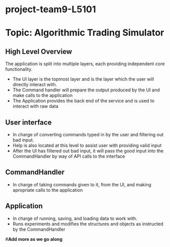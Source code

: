 # project-team9-L5101
# Topic: Algorithmic Trading Simulator

## High Level Overview

The application is split into multiple layers, each providing independent core functionality.
* The UI layer is the topmost layer and is the layer which the user will directly interact with.
* The Command handler will prepare the output produced by the UI and make calls to the application
* The Application provides the back end of the service and is used to interact with raw data

## User interface
* In charge of converting commands typed in by the user and filtering out bad input.
* Help is also located at this level to assist user with providing valid input
* After the UI has filtered out bad input, it will pass the good input into the CommandHandler by way of API calls to the interface

## CommandHandler
* In charge of taking commands given to it, from the UI, and making apropriate calls to the application

## Application
* In charge of running, saving, and loading data to work with.
* Runs experiments and modifies the structures and objects as instructed by the CommandHandler

#**Add more as we go along**

#### 
